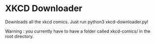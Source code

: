 # XKCD Downloader

Downloads all the xkcd comics. Just run python3 xkcd-downloader.py!

Warning : you currently have to have a folder called xkcd-comics/ in the root directory.
